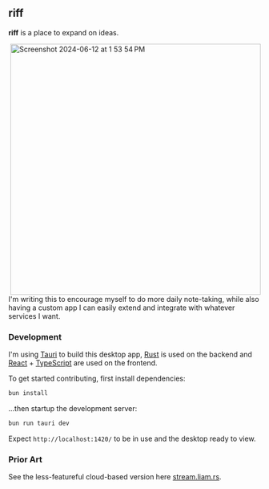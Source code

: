 ## riff

**riff** is a place to expand on ideas.

<img align="right" width="500" alt="Screenshot 2024-06-12 at 1 53 54 PM" src="https://github.com/terror/riff/assets/31192478/a57be110-443a-44bf-8831-277bbc8cc91c">

I'm writing this to encourage myself to do more daily note-taking, while also having a custom app I can easily extend and integrate with whatever services I want.

### Development

I'm using [Tauri](https://tauri.app/) to build this desktop app, [Rust](https://www.rust-lang.org/) is used on the backend and [React](https://react.dev/) + [TypeScript](https://www.typescriptlang.org/) are used on the frontend.

To get started contributing, first install dependencies:

```bash
bun install
```

...then startup the development server:

```bash
bun run tauri dev
```

Expect `http://localhost:1420/` to be in use and the desktop ready to view.

### Prior Art

See the less-featureful cloud-based version here [stream.liam.rs](https://stream.liam.rs/).
